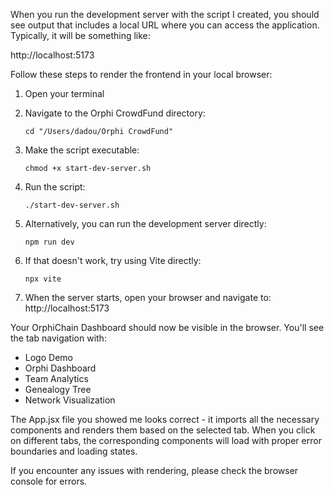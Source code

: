 When you run the development server with the script I created, you should see output that includes a local URL where you can access the application. Typically, it will be something like:

http://localhost:5173

Follow these steps to render the frontend in your local browser:

1. Open your terminal
2. Navigate to the Orphi CrowdFund directory:
   ```
   cd "/Users/dadou/Orphi CrowdFund"
   ```

3. Make the script executable:
   ```
   chmod +x start-dev-server.sh
   ```

4. Run the script:
   ```
   ./start-dev-server.sh
   ```

5. Alternatively, you can run the development server directly:
   ```
   npm run dev
   ```

6. If that doesn't work, try using Vite directly:
   ```
   npx vite
   ```

7. When the server starts, open your browser and navigate to:
   http://localhost:5173

Your OrphiChain Dashboard should now be visible in the browser. You'll see the tab navigation with:
- Logo Demo
- Orphi Dashboard
- Team Analytics
- Genealogy Tree
- Network Visualization

The App.jsx file you showed me looks correct - it imports all the necessary components and renders them based on the selected tab. When you click on different tabs, the corresponding components will load with proper error boundaries and loading states.

If you encounter any issues with rendering, please check the browser console for errors.
